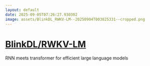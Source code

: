 ```yaml
---
layout: default
date: 2025-09-05T07:26:27.930302
image: assets/BlinkDL_RWKV-LM--20250904T003825331--cropped.png
---
```


# [BlinkDL/RWKV-LM](https://github.com/BlinkDL/RWKV-LM)

RNN meets transformer for efficient large language models
